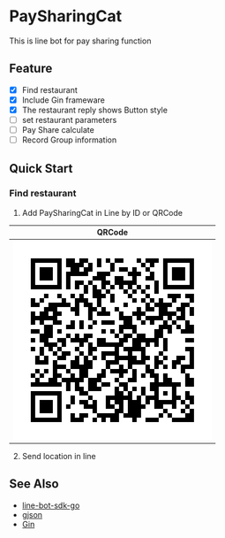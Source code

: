 # PaySharingCat
This is line bot for pay sharing function 

## Feature
- [x] Find restaurant
- [x] Include Gin frameware
- [x] The restaurant reply shows Button style
- [ ] set restaurant parameters 
- [ ] Pay Share calculate
- [ ] Record Group information

## Quick Start

### Find restaurant 
1. Add PaySharingCat in Line by ID or QRCode

|QRCode|
|:-------------:|
|![image](https://github.com/FinchChang/PaySharingCat/blob/master/922ysche.png)|

2. Send location in line

## See Also
* [line-bot-sdk-go](https://github.com/line/line-bot-sdk-go)
* [gjson](https://github.com/tidwall/gjson)
* [Gin](https://github.com/gin-gonic/gin)
